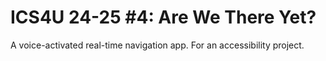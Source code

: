 # ICS4U 24-25 #4: Are We There Yet?

A voice-activated real-time navigation app. For an accessibility project.
